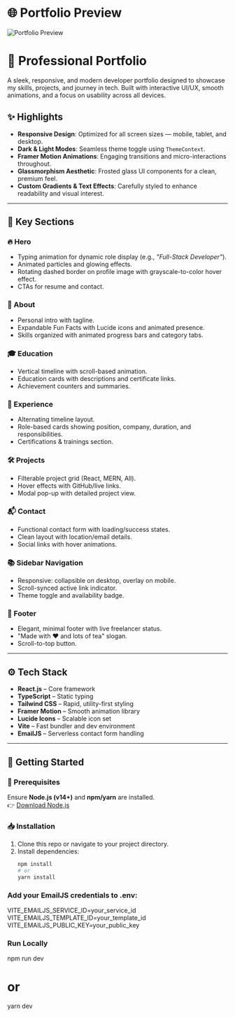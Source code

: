 # 🌐 Portfolio Preview

![Portfolio Preview](https://i.ibb.co/4gJng6cW/all-devices-black.png)


# 🌟 Professional Portfolio

A sleek, responsive, and modern developer portfolio designed to showcase my skills, projects, and journey in tech. Built with interactive UI/UX, smooth animations, and a focus on usability across all devices.

## ✨ Highlights

- **Responsive Design**: Optimized for all screen sizes — mobile, tablet, and desktop.
- **Dark & Light Modes**: Seamless theme toggle using `ThemeContext`.
- **Framer Motion Animations**: Engaging transitions and micro-interactions throughout.
- **Glassmorphism Aesthetic**: Frosted glass UI components for a clean, premium feel.
- **Custom Gradients & Text Effects**: Carefully styled to enhance readability and visual interest.

---

## 📌 Key Sections

### 🔥 Hero
- Typing animation for dynamic role display (e.g., _"Full-Stack Developer"_).
- Animated particles and glowing effects.
- Rotating dashed border on profile image with grayscale-to-color hover effect.
- CTAs for resume and contact.

### 👤 About
- Personal intro with tagline.
- Expandable Fun Facts with Lucide icons and animated presence.
- Skills organized with animated progress bars and category tabs.

### 🎓 Education
- Vertical timeline with scroll-based animation.
- Education cards with descriptions and certificate links.
- Achievement counters and summaries.

### 💼 Experience
- Alternating timeline layout.
- Role-based cards showing position, company, duration, and responsibilities.
- Certifications & trainings section.

### 🛠️ Projects
- Filterable project grid (React, MERN, All).
- Hover effects with GitHub/live links.
- Modal pop-up with detailed project view.

### 📬 Contact
- Functional contact form with loading/success states.
- Clean layout with location/email details.
- Social links with hover animations.

### 📚 Sidebar Navigation
- Responsive: collapsible on desktop, overlay on mobile.
- Scroll-synced active link indicator.
- Theme toggle and availability badge.

### 🔻 Footer
- Elegant, minimal footer with live freelancer status.
- "Made with ❤️ and lots of tea" slogan.
- Scroll-to-top button.

---

## ⚙️ Tech Stack

- **React.js** – Core framework  
- **TypeScript** – Static typing  
- **Tailwind CSS** – Rapid, utility-first styling  
- **Framer Motion** – Smooth animation library  
- **Lucide Icons** – Scalable icon set  
- **Vite** – Fast bundler and dev environment  
- **EmailJS** – Serverless contact form handling  

---

## 🚀 Getting Started

### 🔧 Prerequisites
Ensure **Node.js (v14+)** and **npm/yarn** are installed.  
👉 [Download Node.js](https://nodejs.org/)

### 📥 Installation

1. Clone this repo or navigate to your project directory.
2. Install dependencies:
   ```bash
   npm install
   # or
   yarn install

### Add your EmailJS credentials to .env:
VITE_EMAILJS_SERVICE_ID=your_service_id
VITE_EMAILJS_TEMPLATE_ID=your_template_id
VITE_EMAILJS_PUBLIC_KEY=your_public_key

### Run Locally
npm run dev
# or
yarn dev
